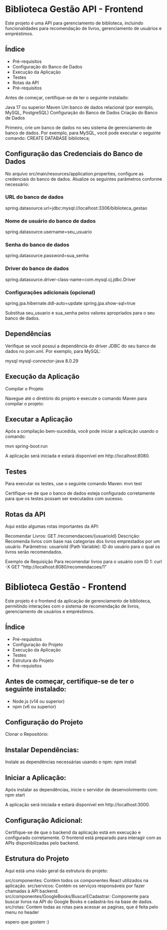 # Biblioteca Gestão API - Frontend
Este projeto é uma API para gerenciamento de biblioteca, incluindo funcionalidades para recomendação de livros, gerenciamento de usuários e empréstimos.

## Índice
* Pré-requisitos
* Configuração do Banco de Dados
* Execução da Aplicação
* Testes
* Rotas da API
* Pré-requisitos
  
Antes de começar, certifique-se de ter o seguinte instalado:

Java 17 ou superior
Maven
Um banco de dados relacional (por exemplo, MySQL, PostgreSQL)
Configuração do Banco de Dados
Criação do Banco de Dados

Primeiro, crie um banco de dados no seu sistema de gerenciamento de banco de dados. Por exemplo, para MySQL, você pode executar o seguinte comando:
CREATE DATABASE biblioteca;

## Configuração das Credenciais do Banco de Dados

No arquivo src/main/resources/application.properties, configure as credenciais do banco de dados. Atualize os seguintes parâmetros conforme necessário:

### URL do banco de dados
spring.datasource.url=jdbc:mysql://localhost:3306/biblioteca_gestao

### Nome de usuário do banco de dados
spring.datasource.username=seu_usuario

### Senha do banco de dados
spring.datasource.password=sua_senha

### Driver do banco de dados
spring.datasource.driver-class-name=com.mysql.cj.jdbc.Driver

### Configurações adicionais (opcional)
spring.jpa.hibernate.ddl-auto=update
spring.jpa.show-sql=true

Substitua seu_usuario e sua_senha pelos valores apropriados para o seu banco de dados.



## Dependências

Verifique se você possui a dependência do driver JDBC do seu banco de dados no pom.xml. Por exemplo, para MySQL:

<dependency>
    <groupId>mysql</groupId>
    <artifactId>mysql-connector-java</artifactId>
    <version>8.0.29</version>
</dependency>


## Execução da Aplicação
Compilar o Projeto

Navegue até o diretório do projeto e execute o comando Maven para compilar o projeto:


## Executar a Aplicação

Após a compilação bem-sucedida, você pode iniciar a aplicação usando o comando:

mvn spring-boot:run

A aplicação será iniciada e estará disponível em http://localhost:8080.


## Testes
Para executar os testes, use o seguinte comando Maven:
mvn test


Certifique-se de que o banco de dados esteja configurado corretamente para que os testes possam ser executados com sucesso.

## Rotas da API
Aqui estão algumas rotas importantes da API:

Recomendar Livros: GET /recomendacoes/{usuarioId}
Descrição: Recomenda livros com base nas categorias dos livros emprestados por um usuário.
Parâmetros:
usuarioId (Path Variable): ID do usuário para o qual os livros serão recomendados.

Exemplo de Requisição
Para recomendar livros para o usuário com ID 1:
curl -X GET "http://localhost:8080/recomendacoes/1"



# Biblioteca Gestão - Frontend
Este projeto é o frontend da aplicação de gerenciamento de biblioteca, permitindo interações com o sistema de recomendação de livros, gerenciamento de usuários e empréstimos.

## Índice
* Pré-requisitos
* Configuração do Projeto
* Execução da Aplicação
* Testes
* Estrutura do Projeto
* Pré-requisitos

## Antes de começar, certifique-se de ter o seguinte instalado:

* Node.js (v14 ou superior)
* npm (v6 ou superior)


## Configuração do Projeto
Clonar o Repositório:

## Instalar Dependências:

Instale as dependências necessárias usando o npm:
npm install

## Iniciar a Aplicação:

Após instalar as dependências, inicie o servidor de desenvolvimento com:
npm start

A aplicação será iniciada e estará disponível em http://localhost:3000.

## Configuração Adicional:

Certifique-se de que o backend da aplicação está em execução e configurado corretamente. O frontend está preparado para interagir com as APIs disponibilizadas pelo backend.

## Estrutura do Projeto
Aqui está uma visão geral da estrutura do projeto:

src/componentes: Contém todos os componentes React utilizados na aplicação.
src/servicos: Contém os serviços responsáveis por fazer chamadas à API backend.
src/componentes/GoogleBooks/BuscarECadastrar: Componente para buscar livros na API do Google Books e cadastrá-los na base de dados.
src/rotas: Contem todas as rotas para acessar as paginas, que é feita pelo menu no header



espero que gostem :)



